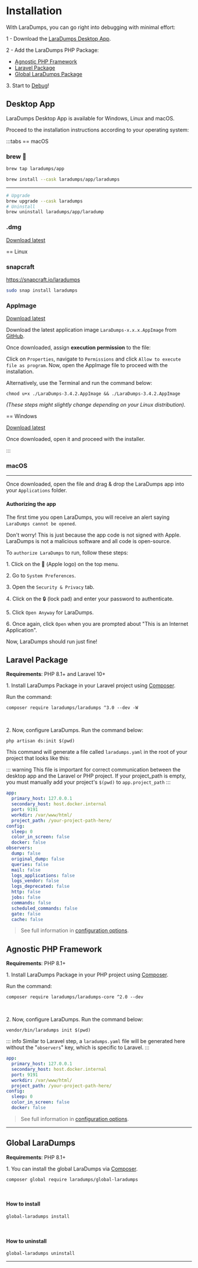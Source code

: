 # Installation

With LaraDumps, you can go right into debugging with minimal effort:

1 - Download the [LaraDumps Desktop App](installation?id=desktop-app).

2 - Add the LaraDumps PHP Package:
   * [Agnostic PHP Framework](https://github.com/laradumps/laradumps-core) 
   * [Laravel Package](https://github.com/laradumps/laradumps)
   * [Global LaraDumps Package](https://github.com/laradumps/global-laradumps)

3․ Start to [Debug](../debug/usage.html)!

## Desktop App

LaraDumps Desktop App is available for Windows, Linux and macOS.

Proceed to the installation instructions according to your operating system:

:::tabs
== macOS

### brew 🍺
```bash
brew tap laradumps/app

brew install --cask laradumps/app/laradumps
```
---
```bash
# Upgrade
brew upgrade --cask laradumps
# Uninstall
brew uninstall laradumps/app/laradump
```

### .dmg

[Download latest](https://github.com/laradumps/app/releases/download/v3.4.2/LaraDumps-3.4.2-universal.dmg )

== Linux

### snapcraft 

https://snapcraft.io/laradumps

```bash
sudo snap install laradumps
```

### AppImage

[Download latest](https://github.com/laradumps/app/releases/download/v3.4.2/LaraDumps-3.4.2.AppImage)

Download the latest application image `LaraDumps-x.x.x.AppImage` from [GitHub](https://github.com/laradumps/app/releases).

Once downloaded, assign **execution permission** to the file:

Click on `Properties`, navigate to `Permissions` and click `Allow to execute file as program`. Now, open the AppImage file to proceed with the installation.

Alternatively, use the Terminal and run the command below:

```shell
chmod u+x ./LaraDumps-3.4.2.AppImage && ./LaraDumps-3.4.2.AppImage
```

*(These steps might slightly change depending on your Linux distribution).*

== Windows

[Download latest](https://github.com/laradumps/app/releases/download/v3.4.2/LaraDumps-Setup-3.4.2.exe)

Once downloaded, open it and proceed with the installer.

:::


### macOS

---

Once downloaded, open the file and drag & drop the LaraDumps app into your `Applications` folder.

#### Authorizing the app

The first time you open LaraDumps, you will receive an alert saying `LaraDumps cannot be opened`.

Don't worry! This is just because the app code is not signed with Apple. LaraDumps is not a malicious software and all code is open-source.

To `authorize LaraDumps` to run, follow these steps:

1․ Click on the  (Apple logo) on the top menu.

2․ Go to `System Preferences`.

3․ Open the `Security & Privacy` tab.

4․ Click on the 🔒 (lock pad) and enter your password to authenticate.

5․ Click `Open Anyway` for LaraDumps.

6․ Once again, click `Open` when you are prompted about "This is an Internet Application".

Now, LaraDumps should run just fine!

## Laravel Package

**Requirements**: PHP 8.1+ and Laravel 10+

1․ Install LaraDumps Package in your Laravel project using [Composer](https://getcomposer.org).

Run the command:

```shell
composer require laradumps/laradumps ^3.0 --dev -W
```

<br/>

2․ Now, configure LaraDumps. Run the command below:

```shell
php artisan ds:init $(pwd)
```

This command will generate a file called `laradumps.yaml` in the root of your project that looks like this:

::: warning
This file is important for correct communication between the desktop app and the Laravel or PHP project.
If your project_path is empty, you must manually add your project's `$(pwd)` to `app.project_path`
:::

```yaml
app:
  primary_host: 127.0.0.1
  secondary_host: host.docker.internal
  port: 9191
  workdir: /var/www/html/
  project_path: /your-project-path-here/
config:
  sleep: 0
  color_in_screen: false
  docker: false
observers:
  dump: false
  original_dump: false
  queries: false
  mail: false
  logs_applications: false
  logs_vendor: false
  logs_deprecated: false
  http: false
  jobs: false
  commands: false
  scheduled_commands: false
  gate: false
  cache: false
```

> See full information in [configuration options](configuration.md).

## Agnostic PHP Framework

**Requirements**: PHP 8.1+

1․ Install LaraDumps Package in your PHP project using [Composer](https://getcomposer.org).

Run the command:

```shell
composer require laradumps/laradumps-core ^2.0 --dev
```

<br/>

2․ Now, configure LaraDumps. Run the command below:

```shell
vendor/bin/laradumps init $(pwd)
```

::: info
Similar to Laravel step, a `laradumps.yaml` file will be generated here without the "`observers`" key, which is specific to Laravel.
:::

```yaml
app:
  primary_host: 127.0.0.1
  secondary_host: host.docker.internal
  port: 9191
  workdir: /var/www/html/
  project_path: /your-project-path-here/
config:
  sleep: 0
  color_in_screen: false
  docker: false
```

> See full information in [configuration options](configuration.md).

---

## Global LaraDumps

**Requirements**: PHP 8.1+

1․ You can install the global LaraDumps via [Composer](https://getcomposer.org).

```shell
composer global require laradumps/global-laradumps
```

<br/>

#### How to install

```shell
global-laradumps install
```

<br/>
 
#### How to uninstall

```shell
global-laradumps uninstall
```

---
